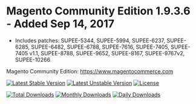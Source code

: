 # Magento Community Edition 1.9.3.6 - Added Sep 14, 2017

* Includes patches: SUPEE-5344, SUPEE-5994, SUPEE-6237, SUPEE-6285, SUPEE-6482, SUPEE-6788, SUPEE-7616, SUPEE-7405, SUPEE-7405 v1.1, SUPEE-8788, SUPEE-9652, SUPEE-8167, SUPEE-9767v2, SUPEE-10266

Magento Community Edition: https://www.magentocommerce.com

[![Latest Stable Version](https://poser.pugx.org/imaginaerum/magento-community/v/stable)](https://packagist.org/packages/imaginaerum/magento-community)
[![Latest Unstable Version](https://poser.pugx.org/imaginaerum/magento-community/v/unstable)](https://packagist.org/packages/imaginaerum/magento-community)
[![License](https://poser.pugx.org/imaginaerum/magento-community/license)](https://packagist.org/packages/imaginaerum/magento-community)

[![Total Downloads](https://poser.pugx.org/imaginaerum/magento-community/downloads)](https://packagist.org/packages/imaginaerum/magento-community)
[![Monthly Downloads](https://poser.pugx.org/imaginaerum/magento-community/d/monthly)](https://packagist.org/packages/imaginaerum/magento-community)
[![Daily Downloads](https://poser.pugx.org/imaginaerum/magento-community/d/daily)](https://packagist.org/packages/imaginaerum/magento-community)
